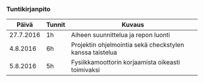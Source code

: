 ### Tuntikirjanpito
Päivä | Tunnit | Kuvaus
------------|------|--------
27.7.2016 | 1h  | Aiheen suunnittelua ja repon luonti
4.8.2016 | 6h | Projektin ohjelmointia sekä checkstylen kanssa taistelua
5.8.2016 | 5h | Fysiikkamoottorin korjaamista oikeasti toimivaksi
